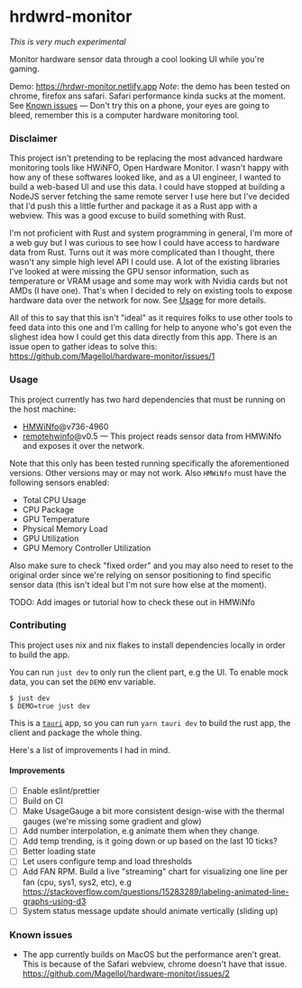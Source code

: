 # hrdwrd-monitor

_This is very much experimental_

Monitor hardware sensor data through a cool looking UI while you're gaming.

Demo: https://hrdwr-monitor.netlify.app
_Note_: the demo has been tested on chrome, firefox ans safari. Safari performance kinda sucks at the moment. See [Known issues](#known-issues) — Don't try this on a phone, your eyes are going to bleed, remember this is a computer hardware monitoring tool.

### Disclaimer

This project isn't pretending to be replacing the most advanced hardware monitoring tools like HWiNFO, Open Hardware Monitor. I wasn't happy with how any of these softwares looked like, and as a UI engineer, I wanted to build a web-based UI and use this data. I could have stopped at building a NodeJS server fetching the same remote server I use here but I've decided that I'd push this a little further and package it as a Rust app with a webview. This was a good excuse to build something with Rust.

I'm not proficient with Rust and system programming in general, I'm more of a web guy but I was curious to see how I could have access to hardware data from Rust. Turns out it was more complicated than I thought, there wasn't any simple high level API I could use. A lot of the existing libraries I've looked at were missing the GPU sensor information, such as temperature or VRAM usage and some may work with Nvidia cards but not AMDs (I have one). That's when I decided to rely on existing tools to expose hardware data over the network for now. See [Usage](#usage) for more details.

All of this to say that this isn't "ideal" as it requires folks to use other tools to feed data into this one and I'm calling for help to anyone who's got even the slighest idea how I could get this data directly from this app. There is an issue open to gather ideas to solve this: https://github.com/Magellol/hardware-monitor/issues/1

### Usage

This project currently has two hard dependencies that must be running on the host machine:

- [HMWiNfo](https://www.hwinfo.com/download/)@v736-4960
- [remotehwinfo](https://github.com/Demion/remotehwinfo)@v0.5 — This project reads sensor data from HMWiNfo and exposes it over the network.

Note that this only has been tested running specifically the aforementioned versions. Other versions may or may not work.
Also `HMWiNfo` must have the following sensors enabled:

- Total CPU Usage
- CPU Package
- GPU Temperature
- Physical Memory Load
- GPU Utilization
- GPU Memory Controller Utilization

Also make sure to check "fixed order" and you may also need to reset to the original order since we're relying on sensor positioning to find specific sensor data (this isn't ideal but I'm not sure how else at the moment).

TODO: Add images or tutorial how to check these out in HMWiNfo

### Contributing

This project uses nix and nix flakes to install dependencies locally in order to build the app.

You can run `just dev` to only run the client part, e.g the UI. To enable mock data, you can set the `DEMO` env variable.

```console
$ just dev
$ DEMO=true just dev
```

This is a [`tauri`](https://tauri.app/) app, so you can run `yarn tauri dev` to build the rust app, the client and package the whole thing.

Here's a list of improvements I had in mind.

#### Improvements

- [ ] Enable eslint/prettier
- [ ] Build on CI
- [ ] Make UsageGauge a bit more consistent design-wise with the thermal gauges (we're missing some gradient and glow)
- [ ] Add number interpolation, e.g animate them when they change.
- [ ] Add temp trending, is it going down or up based on the last 10 ticks?
- [ ] Better loading state
- [ ] Let users configure temp and load thresholds
- [ ] Add FAN RPM. Build a live "streaming" chart for visualizing one line per fan (cpu, sys1, sys2, etc), e.g https://stackoverflow.com/questions/15283289/labeling-animated-line-graphs-using-d3
- [ ] System status message update should animate vertically (sliding up)

### Known issues

- The app currently builds on MacOS but the performance aren't great. This is because of the Safari webview, chrome doesn't have that issue. https://github.com/Magellol/hardware-monitor/issues/2
